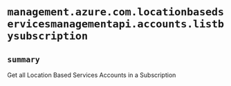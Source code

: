 # `management.azure.com.locationbasedservicesmanagementapi.accounts.listbysubscription`

## `summary`
Get all Location Based Services Accounts in a Subscription


